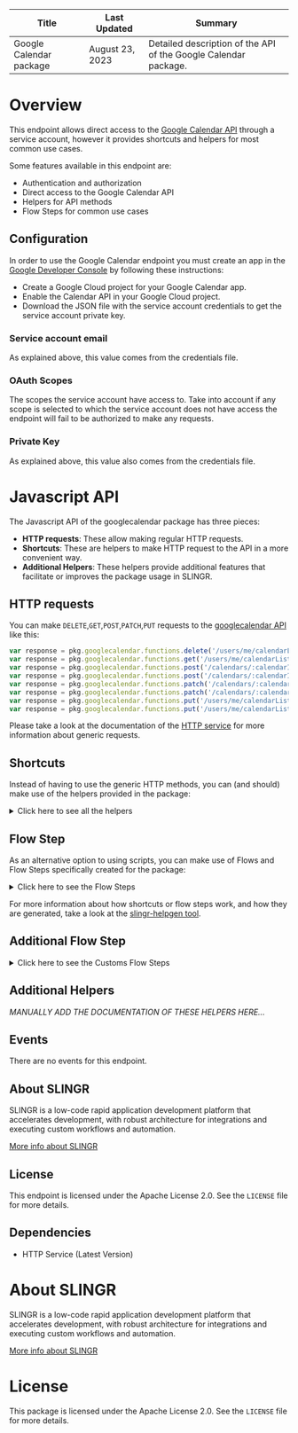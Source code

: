 <table>
    <thead>
    <tr>
        <th>Title</th>
        <th>Last Updated</th>
        <th>Summary</th>
    </tr>
    </thead>
    <tbody>
    <tr>
        <td>Google Calendar package</td>
        <td>August 23, 2023</td>
        <td>Detailed description of the API of the Google Calendar package.</td>
    </tr>
    </tbody>
</table>

# Overview

This endpoint allows direct access to the [Google Calendar API](https://developers.google.com/calendar/api/v3/reference/) through a service account, however it provides shortcuts and helpers for most common use cases.

Some features available in this endpoint are:

- Authentication and authorization
- Direct access to the Google Calendar API
- Helpers for API methods
- Flow Steps for common use cases

## Configuration

In order to use the Google Calendar endpoint you must create an app in the [Google Developer Console](https://console.developers.google.com)
by following these instructions:

- Create a Google Cloud project for your Google Calendar app.
- Enable the Calendar API in your Google Cloud project.
- Download the JSON file with the service account credentials to get the service account private key.

### Service account email

As explained above, this value comes from the credentials file.

### OAuth Scopes

The scopes the service account have access to. Take into account if any scope is selected to which the service account does not have access the endpoint will fail to be authorized to make any requests.

### Private Key

As explained above, this value also comes from the credentials file.

# Javascript API

The Javascript API of the googlecalendar package has three pieces:

- **HTTP requests**: These allow making regular HTTP requests.
- **Shortcuts**: These are helpers to make HTTP request to the API in a more convenient way.
- **Additional Helpers**: These helpers provide additional features that facilitate or improves the package usage in SLINGR.

## HTTP requests
You can make `DELETE`,`GET`,`POST`,`PATCH`,`PUT` requests to the [googlecalendar API](https://developers.google.com/calendar/api/v3/reference) like this:
```javascript
var response = pkg.googlecalendar.functions.delete('/users/me/calendarList/:calendarId')
var response = pkg.googlecalendar.functions.get('/users/me/calendarList')
var response = pkg.googlecalendar.functions.post('/calendars/:calendarId/events/quickAdd', body)
var response = pkg.googlecalendar.functions.post('/calendars/:calendarId/events/quickAdd')
var response = pkg.googlecalendar.functions.patch('/calendars/:calendarId/acl/:ruleId', body)
var response = pkg.googlecalendar.functions.patch('/calendars/:calendarId/acl/:ruleId')
var response = pkg.googlecalendar.functions.put('/users/me/calendarList/:calendarId', body)
var response = pkg.googlecalendar.functions.put('/users/me/calendarList/:calendarId')
```

Please take a look at the documentation of the [HTTP service](https://github.com/slingr-stack/http-service)
for more information about generic requests.

## Shortcuts

Instead of having to use the generic HTTP methods, you can (and should) make use of the helpers provided in the package:
<details>
    <summary>Click here to see all the helpers</summary>

<br>

* API URL: '/calendars'
* HTTP Method: 'POST'
* More info: https://developers.google.com/calendar/api/v3/reference
```javascript
pkg.googlecalendar.functions.calendars.post(body)
```
---
* API URL: '/calendars/:calendarId'
* HTTP Method: 'GET'
* More info: https://developers.google.com/calendar/api/v3/reference
```javascript
pkg.googlecalendar.functions.calendars.get(calendarId)
```
---
* API URL: '/calendars/:calendarId'
* HTTP Method: 'POST'
* More info: https://developers.google.com/calendar/api/v3/reference
```javascript
pkg.googlecalendar.functions.calendars.post(body)
```
---
* API URL: '/calendars/:calendarId'
* HTTP Method: 'PATCH'
* More info: https://developers.google.com/calendar/api/v3/reference
```javascript
pkg.googlecalendar.functions.calendars.patch(calendarId, body)
```
---
* API URL: '/calendars/:calendarId'
* HTTP Method: 'PUT'
* More info: https://developers.google.com/calendar/api/v3/reference
```javascript
pkg.googlecalendar.functions.calendars.put(calendarId, body)
```
---
* API URL: '/calendars/:calendarId/acl'
* HTTP Method: 'GET'
* More info: https://developers.google.com/calendar/api/v3/reference
```javascript
pkg.googlecalendar.functions.calendars.acl.get(calendarId)
```
---
* API URL: '/calendars/:calendarId/acl'
* HTTP Method: 'POST'
* More info: https://developers.google.com/calendar/api/v3/reference
```javascript
pkg.googlecalendar.functions.calendars.acl.post(calendarId, body)
```
---
* API URL: '/calendars/:calendarId/clear'
* HTTP Method: 'POST'
* More info: https://developers.google.com/calendar/api/v3/reference
```javascript
pkg.googlecalendar.functions.calendars.clear.post(calendarId, body)
```
---
* API URL: '/calendars/:calendarId/events'
* HTTP Method: 'GET'
* More info: https://developers.google.com/calendar/api/v3/reference
```javascript
pkg.googlecalendar.functions.calendars.events.get(calendarId)
```
---
* API URL: '/calendars/:calendarId/events'
* HTTP Method: 'POST'
* More info: https://developers.google.com/calendar/api/v3/reference
```javascript
pkg.googlecalendar.functions.calendars.events.post(calendarId, body)
```
---
* API URL: '/calendars/:calendarId/acl/:ruleId'
* HTTP Method: 'DELETE'
* More info: https://developers.google.com/calendar/api/v3/reference
```javascript
pkg.googlecalendar.functions.calendars.acl.delete(calendarId, ruleId)
```
---
* API URL: '/calendars/:calendarId/acl/:ruleId'
* HTTP Method: 'GET'
* More info: https://developers.google.com/calendar/api/v3/reference
```javascript
pkg.googlecalendar.functions.calendars.acl.get(calendarId, ruleId)
```
---
* API URL: '/calendars/:calendarId/acl/:ruleId'
* HTTP Method: 'PATCH'
* More info: https://developers.google.com/calendar/api/v3/reference
```javascript
pkg.googlecalendar.functions.calendars.acl.patch(calendarId, ruleId, body)
```
---
* API URL: '/calendars/:calendarId/acl/:ruleId'
* HTTP Method: 'PUT'
* More info: https://developers.google.com/calendar/api/v3/reference
```javascript
pkg.googlecalendar.functions.calendars.acl.put(calendarId, ruleId, body)
```
---
* API URL: '/calendars/:calendarId/acl/watch'
* HTTP Method: 'POST'
* More info: https://developers.google.com/calendar/api/v3/reference
```javascript
pkg.googlecalendar.functions.calendars.acl.watch.post(calendarId, body)
```
---
* API URL: '/calendars/:calendarId/events/:eventId'
* HTTP Method: 'DELETE'
* More info: https://developers.google.com/calendar/api/v3/reference
```javascript
pkg.googlecalendar.functions.calendars.events.delete(calendarId, eventId)
```
---
* API URL: '/calendars/:calendarId/events/:eventId'
* HTTP Method: 'GET'
* More info: https://developers.google.com/calendar/api/v3/reference
```javascript
pkg.googlecalendar.functions.calendars.events.get(calendarId, eventId)
```
---
* API URL: '/calendars/:calendarId/events/:eventId'
* HTTP Method: 'PATCH'
* More info: https://developers.google.com/calendar/api/v3/reference
```javascript
pkg.googlecalendar.functions.calendars.events.patch(calendarId, eventId, body)
```
---
* API URL: '/calendars/:calendarId/events/:eventId'
* HTTP Method: 'PUT'
* More info: https://developers.google.com/calendar/api/v3/reference
```javascript
pkg.googlecalendar.functions.calendars.events.put(calendarId, eventId, body)
```
---
* API URL: '/calendars/:calendarId/events/import'
* HTTP Method: 'POST'
* More info: https://developers.google.com/calendar/api/v3/reference
```javascript
pkg.googlecalendar.functions.calendars.events.import.post(calendarId, body)
```
---
* API URL: '/calendars/:calendarId/events/quickAdd'
* HTTP Method: 'POST'
* More info: https://developers.google.com/calendar/api/v3/reference
```javascript
pkg.googlecalendar.functions.calendars.events.quickAdd.post(calendarId, body)
```
---
* API URL: '/calendars/:calendarId/events/watch'
* HTTP Method: 'POST'
* More info: https://developers.google.com/calendar/api/v3/reference
```javascript
pkg.googlecalendar.functions.calendars.events.watch.post(calendarId, body)
```
---
* API URL: '/calendars/:calendarId/events/:eventId/instances'
* HTTP Method: 'GET'
* More info: https://developers.google.com/calendar/api/v3/reference
```javascript
pkg.googlecalendar.functions.calendars.events.instances.get(calendarId, eventId)
```
---
* API URL: '/calendars/:calendarId/events/:eventId/move'
* HTTP Method: 'POST'
* More info: https://developers.google.com/calendar/api/v3/reference
```javascript
pkg.googlecalendar.functions.calendars.events.move.post(calendarId, eventId, body)
```
---
* API URL: '/channels/stop'
* HTTP Method: 'POST'
* More info: https://developers.google.com/calendar/api/v3/reference
```javascript
pkg.googlecalendar.functions.channels.stop.post(body)
```
---
* API URL: '/colors'
* HTTP Method: 'GET'
* More info: https://developers.google.com/calendar/api/v3/reference
```javascript
pkg.googlecalendar.functions.colors.get()
```
---
* API URL: '/freeBusy'
* HTTP Method: 'POST'
* More info: https://developers.google.com/calendar/api/v3/reference
```javascript
pkg.googlecalendar.functions.freeBusy.post(body)
```
---
* API URL: '/users/me/calendarList'
* HTTP Method: 'GET'
* More info: https://developers.google.com/calendar/api/v3/reference
```javascript
pkg.googlecalendar.functions.users.me.calendarList.get()
```
---
* API URL: '/users/me/calendarList'
* HTTP Method: 'POST'
* More info: https://developers.google.com/calendar/api/v3/reference
```javascript
pkg.googlecalendar.functions.users.me.calendarList.post(body)
```
---
* API URL: '/users/me/settings'
* HTTP Method: 'GET'
* More info: https://developers.google.com/calendar/api/v3/reference
```javascript
pkg.googlecalendar.functions.users.me.settings.get()
```
---
* API URL: '/users/me/calendarList/:calendarId'
* HTTP Method: 'DELETE'
* More info: https://developers.google.com/calendar/api/v3/reference
```javascript
pkg.googlecalendar.functions.users.me.calendarList.delete(calendarId)
```
---
* API URL: '/users/me/calendarList/:calendarId'
* HTTP Method: 'GET'
* More info: https://developers.google.com/calendar/api/v3/reference
```javascript
pkg.googlecalendar.functions.users.me.calendarList.get()
```
---
* API URL: '/users/me/calendarList/:calendarId'
* HTTP Method: 'PATCH'
* More info: https://developers.google.com/calendar/api/v3/reference
```javascript
pkg.googlecalendar.functions.users.me.calendarList.patch(calendarId, body)
```
---
* API URL: '/users/me/calendarList/:calendarId'
* HTTP Method: 'PUT'
* More info: https://developers.google.com/calendar/api/v3/reference
```javascript
pkg.googlecalendar.functions.users.me.calendarList.put(calendarId, body)
```
---
* API URL: '/users/me/calendarList/watch'
* HTTP Method: 'POST'
* More info: https://developers.google.com/calendar/api/v3/reference
```javascript
pkg.googlecalendar.functions.users.me.calendarList.watch.post(body)
```
---
* API URL: '/users/me/settings/:setting'
* HTTP Method: 'GET'
* More info: https://developers.google.com/calendar/api/v3/reference
```javascript
pkg.googlecalendar.functions.users.me.settings.get()
```
---
* API URL: '/users/me/settings/watch'
* HTTP Method: 'POST'
* More info: https://developers.google.com/calendar/api/v3/reference
```javascript
pkg.googlecalendar.functions.users.me.settings.watch.post(body)
```
---

</details>

## Flow Step

As an alternative option to using scripts, you can make use of Flows and Flow Steps specifically created for the package:
<details>
    <summary>Click here to see the Flow Steps</summary>

<br>



### Generic Flow Step

Generic flow step for full use of the entire package and its services.

<h3>Inputs</h3>

<table>
    <thead>
    <tr>
        <th>Label</th>
        <th>Type</th>
        <th>Required</th>
        <th>Default</th>
        <th>Visibility</th>
        <th>Description</th>
    </tr>
    </thead>
    <tbody>
    <tr>
        <td>URL (Method)</td>
        <td>choice</td>
        <td>yes</td>
        <td> - </td>
        <td>Always</td>
        <td>
            This is the http method to be used against the endpoint. <br>
            Possible values are: <br>
            <i><strong>DELETE,GET,POST,PATCH,PUT</strong></i>
        </td>
    </tr>
    <tr>
        <td>URL (Path)</td>
        <td>choice</td>
        <td>yes</td>
        <td> - </td>
        <td>Always</td>
        <td>
            The url to which this endpoint will send the request. This is the exact service to which the http request will be made. <br>
            Possible values are: <br>
            <i><strong>/calendars/{calendarId}/acl/{ruleId}<br>/users/me/calendarList/{calendarId}<br>/calendars/{calendarId}/events/{eventId}<br>/calendars/{calendarId}/acl<br>/calendars/{calendarId}/acl/{ruleId}<br>/users/me/calendarList<br>/users/me/calendarList/{calendarId}<br>/users/me/calendarList/{calendarId}<br>/calendars/{calendarId}<br>/colors<br>/calendars/{calendarId}/events<br>/calendars/{calendarId}/events/{eventId}<br>/calendars/{calendarId}/events/{eventId}/instances<br>/users/me/settings<br>/users/me/settings/{setting}<br>/users/me/settings/{setting}<br>/calendars/{calendarId}/acl<br>/calendars/{calendarId}/acl/watch<br>/users/me/calendarList<br>/users/me/calendarList/watch<br>/calendars/{calendarId}/clear<br>/calendars<br>/calendars/{calendarId}<br>/calendars/{calendarId}<br>/channels/stop<br>/calendars/{calendarId}/events/import<br>/calendars/{calendarId}/events<br>/calendars/{calendarId}/events/{eventId}/move<br>/calendars/{calendarId}/events/quickAdd<br>/calendars/{calendarId}/events/watch<br>/freeBusy<br>/users/me/settings/watch<br>/calendars/{calendarId}/acl/{ruleId}<br>/users/me/calendarList/{calendarId}<br>/calendars/{calendarId}<br>/calendars/{calendarId}/events/{eventId}<br>/calendars/{calendarId}/acl/{ruleId}<br>/users/me/calendarList/{calendarId}<br>/calendars/{calendarId}<br>/calendars/{calendarId}/events/{eventId}<br></strong></i>
        </td>
    </tr>
    <tr>
        <td>Headers</td>
        <td>keyValue</td>
        <td>no</td>
        <td> - </td>
        <td>Always</td>
        <td>
            Used when you want to have a custom http header for the request.
        </td>
    </tr>
    <tr>
        <td>Query Params</td>
        <td>keyValue</td>
        <td>no</td>
        <td> - </td>
        <td>Always</td>
        <td>
            Used when you want to have a custom query params for the http call.
        </td>
    </tr>
    <tr>
        <td>Body</td>
        <td>json</td>
        <td>no</td>
        <td> - </td>
        <td>Always</td>
        <td>
            A payload of data can be sent to the server in the body of the request.
        </td>
    </tr>
    <tr>
        <td>Override Settings</td>
        <td>boolean</td>
        <td>no</td>
        <td> false </td>
        <td>Always</td>
        <td></td>
    </tr>
    <tr>
        <td>Follow Redirect</td>
        <td>boolean</td>
        <td>no</td>
        <td> false </td>
        <td> overrideSettings </td>
        <td>Indicates that the resource has to be downloaded into a file instead of returning it in the response.</td>
    </tr>
    <tr>
        <td>Full response</td>
        <td> boolean </td>
        <td>no</td>
        <td> false </td>
        <td> overrideSettings </td>
        <td>Include extended information about response</td>
    </tr>
    <tr>
        <td>Connection Timeout</td>
        <td> number </td>
        <td>no</td>
        <td> 5000 </td>
        <td> overrideSettings </td>
        <td>Connect a timeout interval, in milliseconds (0 = infinity).</td>
    </tr>
    <tr>
        <td>Read Timeout</td>
        <td> number </td>
        <td>no</td>
        <td> 60000 </td>
        <td> overrideSettings </td>
        <td>Read a timeout interval, in milliseconds (0 = infinity).</td>
    </tr>
    </tbody>
</table>

<h3>Outputs</h3>

<table>
    <thead>
    <tr>
        <th>Name</th>
        <th>Type</th>
        <th>Description</th>
    </tr>
    </thead>
    <tbody>
    <tr>
        <td>response</td>
        <td>object</td>
        <td>
            Object resulting from the response to the endpoint call.
        </td>
    </tr>
    </tbody>
</table>


</details>

For more information about how shortcuts or flow steps work, and how they are generated, take a look at the [slingr-helpgen tool](https://github.com/slingr-stack/slingr-helpgen).

## Additional Flow Step


<details>
    <summary>Click here to see the Customs Flow Steps</summary>

<br>



### Calendar Manager

This flow step will send a request to handle calendars.

<h3>Inputs</h3>

<table>
    <thead>
    <tr>
        <th>Label</th>
        <th>Type</th>
        <th>Required</th>
        <th>Default</th>
        <th>Visibility</th>
        <th>Description</th>
    </tr>
    </thead>
    <tbody>
    <tr>
        <td>Actions</td>
        <td>choice</td>
        <td>yes</td>
        <td> - </td>
        <td>Always</td>
        <td>
            This is for the http method to be used against the endpoint. <br>
            Possible values are: <br>
            <i><strong>
                Find One Calendar (GET /calendars/{idCalendar})
                Find All Calendars (GET /calendars)
                Create Calendar (POST /calendars)
                Update Calendar (PUT /calendars/{idCalendar})
                Delete Calendar (DELETE /calendars/{idCalendar})
            </strong></i>
        </td>
    </tr>
    <tr>
        <td>Path Params</td>
        <td>keyValue</td>
        <td>no</td>
        <td> - </td>
        <td>Always</td>
        <td>
            Used when you want to have a custom query params for the call (idCalendar).
        </td>
    </tr>
    <tr>
        <td>Body</td>
        <td>json</td>
        <td>no</td>
        <td> - </td>
        <td>Always</td>
        <td>
            A payload of data can be sent to the server in the body of the request.
        </td>
    </tr>
    <tr>
        <td>Full response</td>
        <td> boolean </td>
        <td>no</td>
        <td> false </td>
        <td> overrideSettings </td>
        <td>Include extended information about response</td>
    </tr>
    </tbody>
</table>

<h3>Outputs</h3>

<table>
    <thead>
    <tr>
        <th>Name</th>
        <th>Type</th>
        <th>Description</th>
    </tr>
    </thead>
    <tbody>
    <tr>
        <td>response</td>
        <td>object</td>
        <td>
            Object resulting from the response to the endpoint call.
        </td>
    </tr>
    </tbody>
</table>

For more information about how shortcuts or flow steps works, and how they are generated, take a look at the [slingr-helpgen tool](https://github.com/slingr-stack/slingr-helpgen).


### Events Manager

This flow step will send a request to handle events.

<h3>Inputs</h3>

<table>
    <thead>
    <tr>
        <th>Label</th>
        <th>Type</th>
        <th>Required</th>
        <th>Default</th>
        <th>Visibility</th>
        <th>Description</th>
    </tr>
    </thead>
    <tbody>
    <tr>
        <td>Actions</td>
        <td>choice</td>
        <td>yes</td>
        <td> - </td>
        <td>Always</td>
        <td>
            This is for the http method to be used against the endpoint. <br>
            Possible values are: <br>
            <i><strong>
                Find One Event (GET /calendars/{idCalendar}/events/{idEvent})
                Find All Events (GET /calendars/{idCalendar}/events)
                Create Event (POST /calendars/{idCalendar}/events)
                Update Event (PUT /calendars/{idCalendar}/events/{idEvent}) 
                Delete Event (DELETE /calendars/{idCalendar}/events/{idEvent})
            </strong></i>
        </td>
    </tr>
    <tr>
        <td>Path Params</td>
        <td>keyValue</td>
        <td>no</td>
        <td> - </td>
        <td>Always</td>
        <td>
            Used when you want to have a custom query params for the call (idCalendar and idEvent).
        </td>
    </tr>
    <tr>
        <td>Body</td>
        <td>json</td>
        <td>no</td>
        <td> - </td>
        <td>Always</td>
        <td>
            A payload of data can be sent to the server in the body of the request.
        </td>
    </tr>
    <tr>
        <td>Full response</td>
        <td> boolean </td>
        <td>no</td>
        <td> false </td>
        <td> overrideSettings </td>
        <td>Include extended information about response</td>
    </tr>
    </tbody>
</table>

<h3>Outputs</h3>

<table>
    <thead>
    <tr>
        <th>Name</th>
        <th>Type</th>
        <th>Description</th>
    </tr>
    </thead>
    <tbody>
    <tr>
        <td>response</td>
        <td>object</td>
        <td>
            Object resulting from the response to the endpoint call.
        </td>
    </tr>
    </tbody>
</table>

For more information about how shortcuts or flow steps works, and how they are generated, take a look at the [slingr-helpgen tool](https://github.com/slingr-stack/slingr-helpgen).



</details>

## Additional Helpers
*MANUALLY ADD THE DOCUMENTATION OF THESE HELPERS HERE...*

## Events

There are no events for this endpoint.

## About SLINGR

SLINGR is a low-code rapid application development platform that accelerates development, with robust architecture for integrations and executing custom workflows and automation.

[More info about SLINGR](https://slingr.io)

## License

This endpoint is licensed under the Apache License 2.0. See the `LICENSE` file for more details.

## Dependencies
* HTTP Service (Latest Version)

# About SLINGR

SLINGR is a low-code rapid application development platform that accelerates development, with robust architecture for integrations and executing custom workflows and automation.

[More info about SLINGR](https://slingr.io)

# License

This package is licensed under the Apache License 2.0. See the `LICENSE` file for more details.
